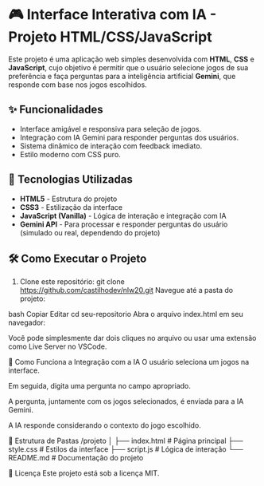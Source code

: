 # 🎮 Interface Interativa com IA - Projeto HTML/CSS/JavaScript

Este projeto é uma aplicação web simples desenvolvida com **HTML**, **CSS** e **JavaScript**, cujo objetivo é permitir que o usuário selecione jogos de sua preferência e faça perguntas para a inteligência artificial **Gemini**, que responde com base nos jogos escolhidos.

## ✨ Funcionalidades

- Interface amigável e responsiva para seleção de jogos.
- Integração com IA Gemini para responder perguntas dos usuários.
- Sistema dinâmico de interação com feedback imediato.
- Estilo moderno com CSS puro.

## 🚀 Tecnologias Utilizadas

- **HTML5** - Estrutura do projeto
- **CSS3** - Estilização da interface
- **JavaScript (Vanilla)** - Lógica de interação e integração com IA
- **Gemini API** - Para processar e responder perguntas do usuário (simulado ou real, dependendo do projeto)

## 🛠️ Como Executar o Projeto

1. Clone este repositório:
   git clone https://github.com/castilhodev/nlw20.git
Navegue até a pasta do projeto:

bash
Copiar
Editar
cd seu-repositorio
Abra o arquivo index.html em seu navegador:

Você pode simplesmente dar dois cliques no arquivo ou usar uma extensão como Live Server no VSCode.

🧠 Como Funciona a Integração com a IA
O usuário seleciona um jogos na interface.

Em seguida, digita uma pergunta no campo apropriado.

A pergunta, juntamente com os jogos selecionados, é enviada para a IA Gemini.

A IA responde considerando o contexto do jogo escolhido.


📂 Estrutura de Pastas
/projeto
│
├── index.html        # Página principal
├── style.css         # Estilos da interface
├── script.js         # Lógica de interação
└── README.md         # Documentação do projeto

📄 Licença
Este projeto está sob a licença MIT.
